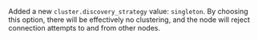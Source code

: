 Added a new `cluster.discovery_strategy` value: `singleton`.  By choosing this option, there will be effectively no clustering, and the node will reject connection attempts to and from other nodes.
